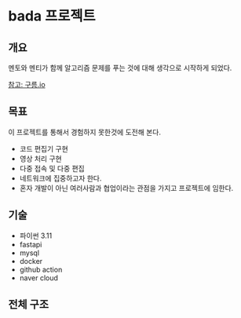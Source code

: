 # bada 프로젝트

## 개요

멘토와 멘티가 함께 알고리즘 문제를 푸는 것에 대해 생각으로 시작하게 되었다.

[참고: 구름.io](https://level.goorm.io)

## 목표

이 프로젝트를 통해서 경험하지 못한것에 도전해 본다.

- 코드 편집기 구현
- 영상 처리 구현
- 다중 접속 및 다중 편집
- 네트워크에 집중하고자 한다.
- 혼자 개발이 아닌 여러사람과 협업이라는 관점을 가지고 프로젝트에 임한다.

## 기술

- 파이썬 3.11
- fastapi
- mysql
- docker
- github action
- naver cloud

## 전체 구조
